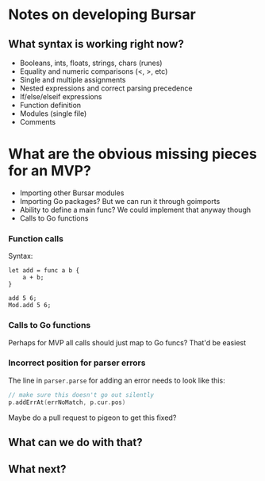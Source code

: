 # Notes on developing Bursar

## What syntax is working right now?

- Booleans, ints, floats, strings, chars (runes)
- Equality and numeric comparisons (<, >, etc)
- Single and multiple assignments
- Nested expressions and correct parsing precedence
- If/else/elseif expressions
- Function definition
- Modules (single file)
- Comments

# What are the obvious missing pieces for an MVP?

- Importing other Bursar modules
- Importing Go packages? But we can run it through goimports
- Ability to define a main func? We could implement that anyway though
- Calls to Go functions

### Function calls

Syntax: 
```
let add = func a b {
    a + b;
}

add 5 6;
Mod.add 5 6;
```

### Calls to Go functions

Perhaps for MVP all calls should just map to Go funcs? That'd be easiest

### Incorrect position for parser errors

The line in `parser.parse` for adding an error needs to look like this:

```go
// make sure this doesn't go out silently
p.addErrAt(errNoMatch, p.cur.pos)
```

Maybe do a pull request to pigeon to get this fixed?

## What can we do with that?

## What next?

